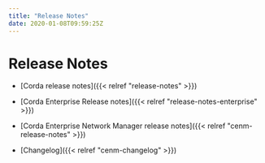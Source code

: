 ```yaml
---
title: "Release Notes"
date: 2020-01-08T09:59:25Z
---
```



# Release Notes

* [Corda release notes]({{< relref "release-notes" >}})

* [Corda Enterprise Release notes]({{< relref "release-notes-enterprise" >}})

* [Corda Enterprise Network Manager release notes]({{< relref "cenm-release-notes" >}})

* [Changelog]({{< relref "cenm-changelog" >}})



